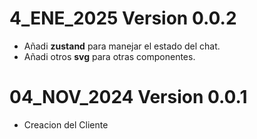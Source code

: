 # 4_ENE_2025 Version 0.0.2
+ Añadi __zustand__ para manejar el estado del chat.
+ Añadi otros __svg__ para otras componentes.

# 04_NOV_2024 Version 0.0.1
+ Creacion del Cliente